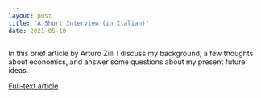 ```yaml
---
layout: post
title: "A Short Interview (in Italian)"
date: 2021-05-10
---
```


In this brief article by Arturo Zilli I discuss my background, a few thoughts about economics, and answer some questions about my present future ideas.

[Full-text article](https://www.unibz.it/it/news/137884-fare-l-economista-per-me-e-come-fare-il-medico-sento-una-grande-responsabilita)